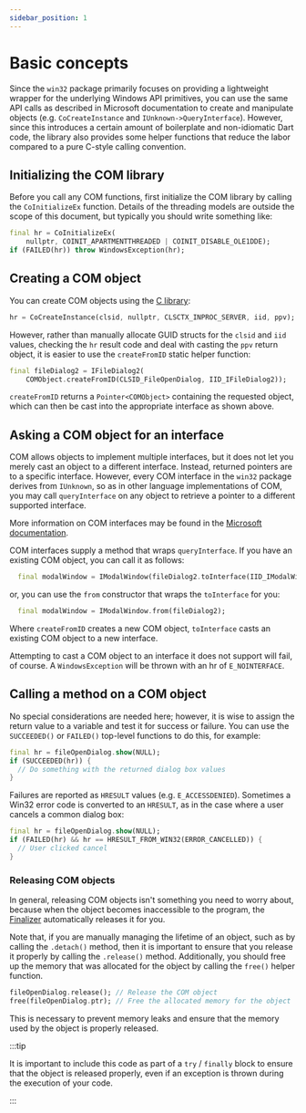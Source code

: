 ```yaml
---
sidebar_position: 1
---
```


# Basic concepts

Since the `win32` package primarily focuses on providing a lightweight wrapper
for the underlying Windows API primitives, you can use the same API calls as
described in Microsoft documentation to create and manipulate objects (e.g.
`CoCreateInstance` and `IUnknown->QueryInterface`). However, since this
introduces a certain amount of boilerplate and non-idiomatic Dart code, the
library also provides some helper functions that reduce the labor compared to a
pure C-style calling convention.

## Initializing the COM library

Before you call any COM functions, first initialize the COM library by calling
the `CoInitializeEx` function. Details of the threading models are outside the
scope of this document, but typically you should write something like:

```dart
final hr = CoInitializeEx(
    nullptr, COINIT_APARTMENTTHREADED | COINIT_DISABLE_OLE1DDE);
if (FAILED(hr)) throw WindowsException(hr);
```

## Creating a COM object

You can create COM objects using the [C
library](https://docs.microsoft.com/en-us/windows/win32/learnwin32/creating-an-object-in-com):

```dart
hr = CoCreateInstance(clsid, nullptr, CLSCTX_INPROC_SERVER, iid, ppv);
```

However, rather than manually allocate GUID structs for the `clsid` and `iid`
values, checking the `hr` result code and deal with casting the `ppv` return
object, it is easier to use the `createFromID` static helper function:

```dart
final fileDialog2 = IFileDialog2(
    COMObject.createFromID(CLSID_FileOpenDialog, IID_IFileDialog2));
```

`createFromID` returns a `Pointer<COMObject>` containing the requested object,
which can then be cast into the appropriate interface as shown above.

## Asking a COM object for an interface

COM allows objects to implement multiple interfaces, but it does not let you
merely cast an object to a different interface. Instead, returned pointers are
to a specific interface. However, every COM interface in the `win32` package
derives from `IUnknown`, so as in other language implementations of COM, you
may call `queryInterface` on any object to retrieve a pointer to a different
supported interface.

More information on COM interfaces may be found in the [Microsoft
documentation](https://docs.microsoft.com/en-us/windows/win32/learnwin32/asking-an-object-for-an-interface).

COM interfaces supply a method that wraps `queryInterface`. If you
have an existing COM object, you can call it as follows:

```dart
  final modalWindow = IModalWindow(fileDialog2.toInterface(IID_IModalWindow));
```

or, you can use the `from` constructor that wraps the `toInterface` for you:

```dart
  final modalWindow = IModalWindow.from(fileDialog2);
```

Where `createFromID` creates a new COM object, `toInterface` casts an existing
COM object to a new interface.

Attempting to cast a COM object to an interface it does not support will fail,
of course. A `WindowsException` will be thrown with an hr of `E_NOINTERFACE`.

## Calling a method on a COM object

No special considerations are needed here; however, it is wise to assign the
return value to a variable and test it for success or failure. You can use the
`SUCCEEDED()` or `FAILED()` top-level functions to do this, for example:

```dart
final hr = fileOpenDialog.show(NULL);
if (SUCCEEDED(hr)) {
  // Do something with the returned dialog box values
}
```

Failures are reported as `HRESULT` values (e.g. `E_ACCESSDENIED`). Sometimes a
Win32 error code is converted to an `HRESULT`, as in the case where a user
cancels a common dialog box:

```dart
final hr = fileOpenDialog.show(NULL);
if (FAILED(hr) && hr == HRESULT_FROM_WIN32(ERROR_CANCELLED)) {
  // User clicked cancel
}
```

### Releasing COM objects

In general, releasing COM objects isn't something you need to worry about,
because when the object becomes inaccessible to the program, the
[Finalizer](https://api.dart.dev/stable/dart-core/Finalizer-class.html)
automatically releases it for you.

Note that, if you are manually managing the lifetime of an object, such as by
calling the `.detach()` method, then it is important to ensure that you release
it properly by calling the `.release()` method. Additionally, you should free
up the memory that was allocated for the object by calling the `free()` helper
function.

```dart
fileOpenDialog.release(); // Release the COM object
free(fileOpenDialog.ptr); // Free the allocated memory for the object
```

This is necessary to prevent memory leaks and ensure that the memory used by
the object is properly released.

:::tip

It is important to include this code as part of a `try` / `finally` block to
ensure that the object is released properly, even if an exception is thrown
during the execution of your code.

:::
